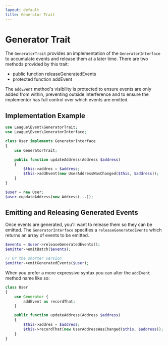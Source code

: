 ```yaml
---
layout: default
title: Generator Trait
---
```


# Generator Trait

The `GeneratorTrait` provides an implementation of the `GeneratorInterface` to accumulate events and release them at a later time.
There are two methods provided by this trait:

* public function releaseGeneratedEvents
* protected function addEvent

The `addEvent` method's visibility is protected to ensure events are only added from within,
preventing outside interference and to ensure the implementor has full control over which
events are emitted.

## Implementation Example

~~~ php
use League\Event\GeneratorTrait;
use League\Event\GeneratorInterface;

class User implements GeneratorInterface
{
    use GeneratorTrait;

    public function updateAddress(Address $address)
    {
        $this->addres = $address;
        $this->addEvent(new UserAddressWasChanged($this, $address));
    }
}

$user = new User;
$user->updateAddress(new Address(...));
~~~

## Emitting and Releasing Generated Events

Once events are generated, you'll want to release them so they can be emitted. The
`GeneratorInterface` specifies a `releaseGeneratedEvents` which returns an array
of events to be emitted.

~~~ php
$events = $user->releaseGeneratedEvents();
$emitter->emitBatch($events);

// Or the shorter version
$emitter->emitGeneratedEvents($user);
~~~


When you prefer a more expressive syntax you can alter the `addEvent` method name like so:

~~~ php
class User
{
    use Generator {
        addEvent as recordThat;
    }

    public function updateAddress(Address $address)
    {
        $this->addres = $address;
        $this->recordThat(new UserAddressWasChanged($this, $address));
    }
}
~~~
